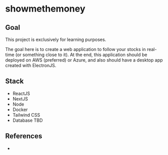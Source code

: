 # showmethemoney

## Goal

This project is exclusively for learning purposes.

The goal here is to create a web application to follow your stocks in real-time (or something close to it). 
At the end, this application should be deployed on AWS (preferred) or Azure, and also should have a desktop app created with ElectronJS.

## Stack

- ReactJS
- NextJS
- Node
- Docker
- Tailwind CSS
- Database TBD

## References
- [Atomic web design]: https://bradfrost.com/blog/post/atomic-web-design/
